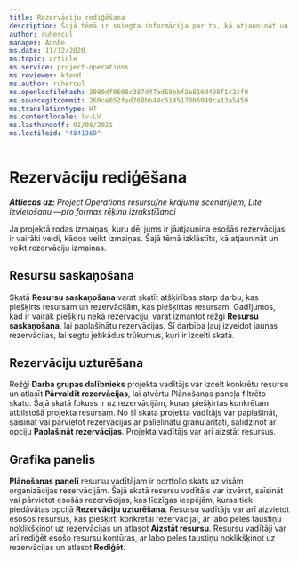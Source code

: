 ```yaml
---
title: Rezervāciju rediģēšana
description: Šajā tēmā ir sniegta informācija par to, kā atjaunināt un veikt rezervāciju izmaiņas.
author: ruhercul
manager: Annbe
ms.date: 11/12/2020
ms.topic: article
ms.service: project-operations
ms.reviewer: kfend
ms.author: ruhercul
ms.openlocfilehash: 3980df0608c387d47ad68bbf2e816d408f1c2cf0
ms.sourcegitcommit: 260ce052fed760bb44c514517806049ca13a5459
ms.translationtype: HT
ms.contentlocale: lv-LV
ms.lasthandoff: 01/08/2021
ms.locfileid: "4841369"
---
```

# <a name="edit-bookings"></a>Rezervāciju rediģēšana

_**Attiecas uz:** Project Operations resursu/ne krājumu scenārijiem, Lite izvietošanu —pro formas rēķinu izrakstīšanai_


Ja projektā rodas izmaiņas, kuru dēļ jums ir jāatjaunina esošās rezervācijas, ir vairāki veidi, kādos veikt izmaiņas. Šajā tēmā izklāstīts, kā atjaunināt un veikt rezervāciju izmaiņas.

## <a name="resource-reconciliation"></a>Resursu saskaņošana

Skatā **Resursu saskaņošana** varat skatīt atšķirības starp darbu, kas piešķirts resursam un rezervācijām, kas piešķirtas resursam. Gadījumos, kad ir vairāk piešķiru nekā rezervāciju, varat izmantot režģi **Resursu saskaņošana**, lai paplašinātu rezervācijas. Šī darbība ļauj izveidot jaunas rezervācijas, lai segtu jebkādus trūkumus, kuri ir izcelti skatā.

## <a name="maintain-bookings"></a>Rezervāciju uzturēšana

Režģī **Darba grupas dalībnieks** projekta vadītājs var izcelt konkrētu resursu un atlasīt **Pārvaldīt rezervācijas**, lai atvērtu Plānošanas paneļa filtrēto skatu. Šajā skatā fokuss ir uz rezervācijām, kuras piešķirtas konkrētam atbilstošā projekta resursam. No šī skata projekta vadītājs var paplašināt, saīsināt vai pārvietot rezervācijas ar palielinātu granularitāti, salīdzinot ar opciju **Paplašināt rezervācijas**. Projekta vadītājs var arī aizstāt resursus.

## <a name="schedule-board"></a>Grafika panelis

**Plānošanas panelī** resursu vadītājam ir portfolio skats uz visām organizācijas rezervācijām. Šajā skatā resursu vadītājs var izvērst, saīsināt vai pārvietot esošās rezervācijas, kas līdzīgas iespējām, kuras tiek piedāvātas opcijā **Rezervāciju uzturēšana**. Resursu vadītājs var arī aizvietot esošos resursus, kas piešķirti konkrētai rezervācijai, ar labo peles taustiņu noklikšķinot uz rezervācijas un atlasot **Aizstāt resursu**. Resursu vadītāji var arī rediģēt esošo resursu kontūras, ar labo peles taustiņu noklikšķinot uz rezervācijas un atlasot **Rediģēt**.
